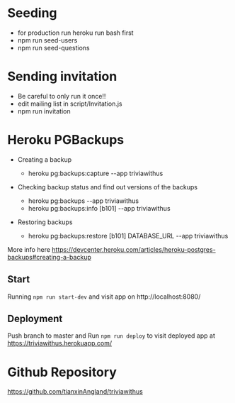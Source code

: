 # Seeding

- for production run heroku run bash first
- npm run seed-users
- npm run seed-questions

# Sending invitation

- Be careful to only run it once!!
- edit mailing list in script/Invitation.js
- npm run invitation

# Heroku PGBackups

- Creating a backup

  - heroku pg:backups:capture --app triviawithus

- Checking backup status and find out versions of the backups

  - heroku pg:backups --app triviawithus
  - heroku pg:backups:info [b101] --app triviawithus

- Restoring backups
  - heroku pg:backups:restore [b101] DATABASE_URL --app triviawithus

More info here https://devcenter.heroku.com/articles/heroku-postgres-backups#creating-a-backup

## Start

Running `npm run start-dev` and visit app on http://localhost:8080/

## Deployment

Push branch to master and Run `npm run deploy` to visit deployed app at https://triviawithus.herokuapp.com/

# Github Repository

https://github.com/tianxinAngland/triviawithus
